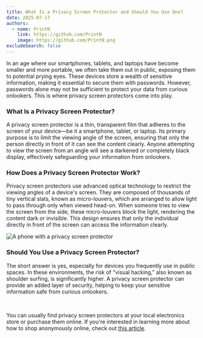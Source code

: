 ```yaml
---
title: What Is a Privacy Screen Protector and Should You Use One?
date: 2025-07-17
authors:
  - name: PrintN
    link: https://github.com/PrintN
    image: https://github.com/PrintN.png
excludeSearch: false
---
```

In an age where our smartphones, tablets, and laptops have become smaller and more portable, we often take them out in public, exposing them to potential prying eyes. These devices store a wealth of sensitive information, making it essential to secure them with passwords. However, passwords alone may not be sufficient to protect your data from curious onlookers. This is where privacy screen protectors come into play.

### What Is a Privacy Screen Protector?
A privacy screen protector is a thin, transparent film that adheres to the screen of your device—be it a smartphone, tablet, or laptop. Its primary purpose is to limit the viewing angle of the screen, ensuring that only the person directly in front of it can see the content clearly. Anyone attempting to view the screen from an angle will see a darkened or completely black display, effectively safeguarding your information from onlookers.

### How Does a Privacy Screen Protector Work?
Privacy screen protectors use advanced optical technology to restrict the viewing angles of a device's screen. They are composed of thousands of tiny vertical slats, known as micro-louvers, which are arranged to allow light to pass through only when viewed head-on. When someone tries to view the screen from the side, these micro-louvers block the light, rendering the content dark or invisible. This design ensures that only the individual directly in front of the screen can access the information clearly.

![A phone with a privacy screen protector](../../images/articles/what-is-a-privacy-screen-protector-and-should-you-use-one/phone-with-privacy-screen.webp)

### Should You Use a Privacy Screen Protector?
The short answer is yes, especially for devices you frequently use in public spaces. In these environments, the risk of "visual hacking," also known as shoulder surfing, is significantly higher. A privacy screen protector can provide an added layer of security, helping to keep your sensitive information safe from curious onlookers.

<br>

You can usually find privacy screen protectors at your local electronics store or purchase them online. If you're interested in learning more about how to shop anonymously online, check out [this article](/articles/cryptocurrency-and-anonymity-a-guide-to-buying-things-without-a-trace/).